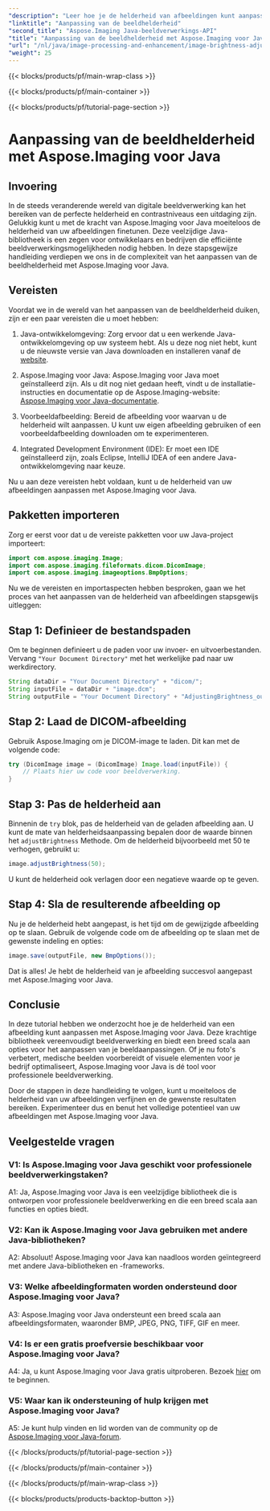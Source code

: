 ```yaml
---
"description": "Leer hoe je de helderheid van afbeeldingen kunt aanpassen met Aspose.Imaging voor Java. Verbeter je afbeeldingen moeiteloos met deze uitgebreide handleiding."
"linktitle": "Aanpassing van de beeldhelderheid"
"second_title": "Aspose.Imaging Java-beeldverwerkings-API"
"title": "Aanpassing van de beeldhelderheid met Aspose.Imaging voor Java"
"url": "/nl/java/image-processing-and-enhancement/image-brightness-adjustment/"
"weight": 25
---
```


{{< blocks/products/pf/main-wrap-class >}}

{{< blocks/products/pf/main-container >}}

{{< blocks/products/pf/tutorial-page-section >}}

# Aanpassing van de beeldhelderheid met Aspose.Imaging voor Java

## Invoering

In de steeds veranderende wereld van digitale beeldverwerking kan het bereiken van de perfecte helderheid en contrastniveaus een uitdaging zijn. Gelukkig kunt u met de kracht van Aspose.Imaging voor Java moeiteloos de helderheid van uw afbeeldingen finetunen. Deze veelzijdige Java-bibliotheek is een zegen voor ontwikkelaars en bedrijven die efficiënte beeldverwerkingsmogelijkheden nodig hebben. In deze stapsgewijze handleiding verdiepen we ons in de complexiteit van het aanpassen van de beeldhelderheid met Aspose.Imaging voor Java.

## Vereisten

Voordat we in de wereld van het aanpassen van de beeldhelderheid duiken, zijn er een paar vereisten die u moet hebben:

1. Java-ontwikkelomgeving: Zorg ervoor dat u een werkende Java-ontwikkelomgeving op uw systeem hebt. Als u deze nog niet hebt, kunt u de nieuwste versie van Java downloaden en installeren vanaf de [website](https://www.oracle.com/java/technologies/javase-downloads).

2. Aspose.Imaging voor Java: Aspose.Imaging voor Java moet geïnstalleerd zijn. Als u dit nog niet gedaan heeft, vindt u de installatie-instructies en documentatie op de Aspose.Imaging-website: [Aspose.Imaging voor Java-documentatie](https://reference.aspose.com/imaging/java/).

3. Voorbeeldafbeelding: Bereid de afbeelding voor waarvan u de helderheid wilt aanpassen. U kunt uw eigen afbeelding gebruiken of een voorbeeldafbeelding downloaden om te experimenteren.

4. Integrated Development Environment (IDE): Er moet een IDE geïnstalleerd zijn, zoals Eclipse, IntelliJ IDEA of een andere Java-ontwikkelomgeving naar keuze.

Nu u aan deze vereisten hebt voldaan, kunt u de helderheid van uw afbeeldingen aanpassen met Aspose.Imaging voor Java.

## Pakketten importeren

Zorg er eerst voor dat u de vereiste pakketten voor uw Java-project importeert:

```java
import com.aspose.imaging.Image;
import com.aspose.imaging.fileformats.dicom.DicomImage;
import com.aspose.imaging.imageoptions.BmpOptions;
```

Nu we de vereisten en importaspecten hebben besproken, gaan we het proces van het aanpassen van de helderheid van afbeeldingen stapsgewijs uitleggen:

## Stap 1: Definieer de bestandspaden

Om te beginnen definieert u de paden voor uw invoer- en uitvoerbestanden. Vervang `"Your Document Directory"` met het werkelijke pad naar uw werkdirectory.

```java
String dataDir = "Your Document Directory" + "dicom/";
String inputFile = dataDir + "image.dcm";
String outputFile = "Your Document Directory" + "AdjustingBrightness_out.bmp";
```

## Stap 2: Laad de DICOM-afbeelding

Gebruik Aspose.Imaging om je DICOM-image te laden. Dit kan met de volgende code:

```java
try (DicomImage image = (DicomImage) Image.load(inputFile)) {
    // Plaats hier uw code voor beeldverwerking.
}
```

## Stap 3: Pas de helderheid aan

Binnenin de `try` blok, pas de helderheid van de geladen afbeelding aan. U kunt de mate van helderheidsaanpassing bepalen door de waarde binnen het `adjustBrightness` Methode. Om de helderheid bijvoorbeeld met 50 te verhogen, gebruikt u:

```java
image.adjustBrightness(50);
```

U kunt de helderheid ook verlagen door een negatieve waarde op te geven.

## Stap 4: Sla de resulterende afbeelding op

Nu je de helderheid hebt aangepast, is het tijd om de gewijzigde afbeelding op te slaan. Gebruik de volgende code om de afbeelding op te slaan met de gewenste indeling en opties:

```java
image.save(outputFile, new BmpOptions());
```

Dat is alles! Je hebt de helderheid van je afbeelding succesvol aangepast met Aspose.Imaging voor Java.

## Conclusie

In deze tutorial hebben we onderzocht hoe je de helderheid van een afbeelding kunt aanpassen met Aspose.Imaging voor Java. Deze krachtige bibliotheek vereenvoudigt beeldverwerking en biedt een breed scala aan opties voor het aanpassen van je beeldaanpassingen. Of je nu foto's verbetert, medische beelden voorbereidt of visuele elementen voor je bedrijf optimaliseert, Aspose.Imaging voor Java is dé tool voor professionele beeldverwerking.

Door de stappen in deze handleiding te volgen, kunt u moeiteloos de helderheid van uw afbeeldingen verfijnen en de gewenste resultaten bereiken. Experimenteer dus en benut het volledige potentieel van uw afbeeldingen met Aspose.Imaging voor Java.

## Veelgestelde vragen

### V1: Is Aspose.Imaging voor Java geschikt voor professionele beeldverwerkingstaken?

A1: Ja, Aspose.Imaging voor Java is een veelzijdige bibliotheek die is ontworpen voor professionele beeldverwerking en die een breed scala aan functies en opties biedt.

### V2: Kan ik Aspose.Imaging voor Java gebruiken met andere Java-bibliotheken?

A2: Absoluut! Aspose.Imaging voor Java kan naadloos worden geïntegreerd met andere Java-bibliotheken en -frameworks.

### V3: Welke afbeeldingformaten worden ondersteund door Aspose.Imaging voor Java?

A3: Aspose.Imaging voor Java ondersteunt een breed scala aan afbeeldingsformaten, waaronder BMP, JPEG, PNG, TIFF, GIF en meer.

### V4: Is er een gratis proefversie beschikbaar voor Aspose.Imaging voor Java?

A4: Ja, u kunt Aspose.Imaging voor Java gratis uitproberen. Bezoek [hier](https://releases.aspose.com/) om te beginnen.

### V5: Waar kan ik ondersteuning of hulp krijgen met Aspose.Imaging voor Java?

A5: Je kunt hulp vinden en lid worden van de community op de [Aspose.Imaging voor Java-forum](https://forum.aspose.com/).

{{< /blocks/products/pf/tutorial-page-section >}}

{{< /blocks/products/pf/main-container >}}

{{< /blocks/products/pf/main-wrap-class >}}

{{< blocks/products/products-backtop-button >}}